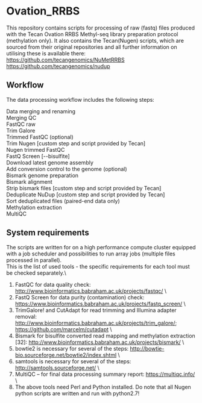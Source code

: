 # Ovation_RRBS
This repository contains scripts for processing of raw (fastq) files produced with the Tecan Ovation RRBS Methyl-seq library preparation protocol (methylation only).
It also contains the Tecan(Nugen) scripts, which are sourced from their original repositories and all further information on utilising these is available there:\
https://github.com/tecangenomics/NuMetRRBS \
https://github.com/tecangenomics/nudup

## Workflow
The data processing workflow includes the following steps:

Data merging and renaming\
Merging QC\
FastQC raw\
Trim Galore\
Trimmed FastQC (optional)\
Trim Nugen [custom step and script provided by Tecan]\
Nugen trimmed FastQC\
FastQ Screen [--bisulfite]\
Download latest genome assembly\
Add conversion control to the genome (optional)\
Bismark genome preparation\
Bismark alignment\
Strip bismark files [custom step and script provided by Tecan]\
Deduplicate NuDup [custom step and script provided by Tecan]\
Sort deduplicated files (paired-end data only)\
Methylation extraction\
MultiQC

## System requirements
The scripts are written for on a high performance compute cluster equipped with a job scheduler and possibilities to run array jobs (multiple files processed in parallel).\
This is the list of used tools - the specific requirements for each tool must be checked separately.\
1. FastQC for data quality check: http://www.bioinformatics.babraham.ac.uk/projects/fastqc/ \
2. FastQ Screen for data purity (contamination) check: https://www.bioinformatics.babraham.ac.uk/projects/fastq_screen/ \
3. TrimGalore! and CutAdapt for read trimming and Illumina adapter removal: http://www.bioinformatics.babraham.ac.uk/projects/trim_galore/; https://github.com/marcelm/cutadapt \
4. Bismark for bisulfite converted read mapping and methylation extraction [32]: http://www.bioinformatics.babraham.ac.uk/projects/bismark/ \
5. bowtie2 is necessary for several of the steps: http://bowtie-bio.sourceforge.net/bowtie2/index.shtml \
6. samtools is necessary for several of the steps: http://samtools.sourceforge.net/ \
7. MultiQC – for final data processing summary report: https://multiqc.info/ \
8. The above tools need Perl and Python installed. Do note that all Nugen python scripts are written and run with python2.7!



